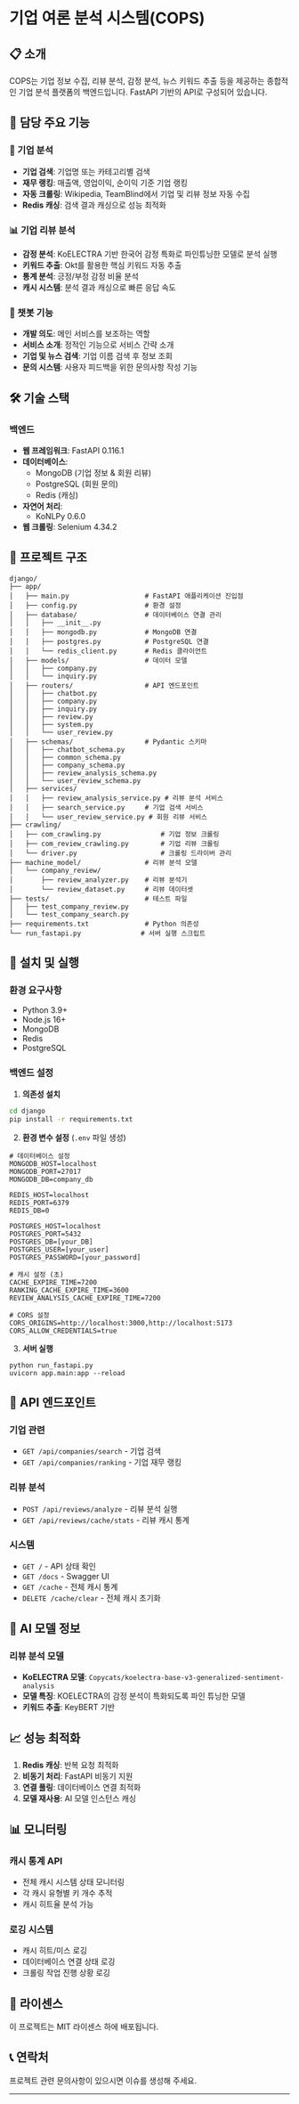 # 기업 여론 분석 시스템(COPS)

## 📋 소개

COPS는 기업 정보 수집, 리뷰 분석, 감정 분석, 뉴스 키워드 추출 등을 제공하는 종합적인 기업 분석 플랫폼의 백엔드입니다. FastAPI 기반의 API로 구성되어 있습니다.

## 🚀 담당 주요 기능

### 🏢 기업 분석
- **기업 검색**: 기업명 또는 카테고리별 검색
- **재무 랭킹**: 매출액, 영업이익, 순이익 기준 기업 랭킹
- **자동 크롤링**: Wikipedia, TeamBlind에서 기업 및 리뷰 정보 자동 수집
- **Redis 캐싱**: 검색 결과 캐싱으로 성능 최적화

### 📊 기업 리뷰 분석
- **감정 분석**: KoELECTRA 기반 한국어 감정 특화로 파인튜닝한 모델로 분석 실행
- **키워드 추출**: Okt를 활용한 핵심 키워드 자동 추출
- **통계 분석**: 긍정/부정 감정 비율 분석
- **캐시 시스템**: 분석 결과 캐싱으로 빠른 응답 속도

### 💬 챗봇 기능
- **개발 의도**: 메인 서비스를 보조하는 역할
- **서비스 소개**: 정적인 기능으로 서비스 간략 소개
- **기업 및 뉴스 검색**: 기업 이름 검색 후 정보 조회
- **문의 시스템**: 사용자 피드백을 위한 문의사항 작성 기능

## 🛠️ 기술 스택

### 백엔드
- **웹 프레임워크**: FastAPI 0.116.1
- **데이터베이스**: 
  - MongoDB (기업 정보 & 회원 리뷰)
  - PostgreSQL (회원 문의)
  - Redis (캐싱)
- **자연어 처리**:
  - KoNLPy 0.6.0
- **웹 크롤링**: Selenium 4.34.2

## 📁 프로젝트 구조

```
django/
├── app/                          
│   ├── main.py                   # FastAPI 애플리케이션 진입점
│   ├── config.py                 # 환경 설정
│   ├── database/                 # 데이터베이스 연결 관리
│   │   ├── __init__.py
│   │   ├── mongodb.py            # MongoDB 연결
│   │   ├── postgres.py           # PostgreSQL 연결
│   │   └── redis_client.py       # Redis 클라이언트
│   ├── models/                   # 데이터 모델
│   │   ├── company.py            
│   │   └── inquiry.py            
│   ├── routers/                  # API 엔드포인트    
│   │   ├── chatbot.py         
│   │   ├── company.py           
│   │   ├── inquiry.py               
│   │   ├── review.py             
│   │   ├── system.py            
│   │   └── user_review.py       
│   ├── schemas/                  # Pydantic 스키마
│   │   ├── chatbot_schema.py
│   │   ├── common_schema.py
│   │   ├── company_schema.py
│   │   ├── review_analysis_schema.py
│   │   └── user_review_schema.py
│   ├── services/                 
│   │   ├── review_analysis_service.py # 리뷰 분석 서비스
│   │   ├── search_service.py     # 기업 검색 서비스
│   │   └── user_review_service.py # 회원 리뷰 서비스
├── crawling/                     
│   ├── com_crawling.py               # 기업 정보 크롤링
│   ├── com_review_crawling.py        # 기업 리뷰 크롤링
│   └── driver.py                     # 크롤링 드라이버 관리
├── machine_model/                # 리뷰 분석 모델
│   └── company_review/
│       ├── review_analyzer.py    # 리뷰 분석기
│       └── review_dataset.py     # 리뷰 데이터셋
├── tests/                        # 테스트 파일
│   ├── test_company_review.py
│   └── test_company_search.py
├── requirements.txt              # Python 의존성
└── run_fastapi.py               # 서버 실행 스크립트
```

## 🔧 설치 및 실행

### 환경 요구사항
- Python 3.9+
- Node.js 16+
- MongoDB
- Redis
- PostgreSQL

### 백엔드 설정

1. **의존성 설치**
```bash
cd django
pip install -r requirements.txt
```

2. **환경 변수 설정** (`.env` 파일 생성)
```env
# 데이터베이스 설정
MONGODB_HOST=localhost
MONGODB_PORT=27017
MONGODB_DB=company_db

REDIS_HOST=localhost
REDIS_PORT=6379
REDIS_DB=0

POSTGRES_HOST=localhost
POSTGRES_PORT=5432
POSTGRES_DB=[your_DB]
POSTGRES_USER=[your_user]
POSTGRES_PASSWORD=[your_password]

# 캐시 설정 (초)
CACHE_EXPIRE_TIME=7200
RANKING_CACHE_EXPIRE_TIME=3600
REVIEW_ANALYSIS_CACHE_EXPIRE_TIME=7200

# CORS 설정
CORS_ORIGINS=http://localhost:3000,http://localhost:5173
CORS_ALLOW_CREDENTIALS=true
```

3. **서버 실행**
```
python run_fastapi.py
uvicorn app.main:app --reload
```

## 📡 API 엔드포인트

### 기업 관련
- `GET /api/companies/search` - 기업 검색
- `GET /api/companies/ranking` - 기업 재무 랭킹

### 리뷰 분석
- `POST /api/reviews/analyze` - 리뷰 분석 실행
- `GET /api/reviews/cache/stats` - 리뷰 캐시 통계

### 시스템
- `GET /` - API 상태 확인
- `GET /docs` - Swagger UI
- `GET /cache` - 전체 캐시 통계
- `DELETE /cache/clear` - 전체 캐시 초기화

## 🤖 AI 모델 정보

### 리뷰 분석 모델
- **KoELECTRA 모델**: `Copycats/koelectra-base-v3-generalized-sentiment-analysis`
- **모델 특징**: KOELECTRA의 감정 분석이 특화되도록 파인 튜닝한 모델
- **키워드 추출**: KeyBERT 기반

## 📈 성능 최적화

1. **Redis 캐싱**: 반복 요청 최적화
2. **비동기 처리**: FastAPI 비동기 지원
3. **연결 풀링**: 데이터베이스 연결 최적화
4. **모델 재사용**: AI 모델 인스턴스 캐싱

## 📊 모니터링

### 캐시 통계 API
- 전체 캐시 시스템 상태 모니터링
- 각 캐시 유형별 키 개수 추적
- 캐시 히트율 분석 가능

### 로깅 시스템
- 캐시 히트/미스 로깅
- 데이터베이스 연결 상태 로깅
- 크롤링 작업 진행 상황 로깅

## 📝 라이센스

이 프로젝트는 MIT 라이센스 하에 배포됩니다.

## 📞 연락처

프로젝트 관련 문의사항이 있으시면 이슈를 생성해 주세요.

---
